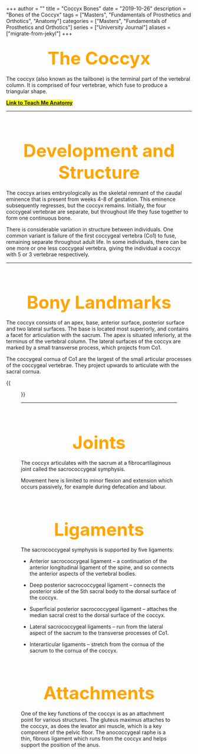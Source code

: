 +++
author = ""
title = "Coccyx Bones"
date = "2019-10-26"
description = "Bones of the Coccyx"
tags = ["Masters", "Fundamentals of Prosthetics and Orthotics", "Anatomy"]
categories = ["Masters", "Fundamentals of Prosthetics and Orthotics"]
series = ["University Journal"]
aliases = ["migrate-from-jekyl"]
+++

<font size="+7" color="orange"><center> The Coccyx </center></font>  
---

The coccyx (also known as the tailbone) is the terminal part of the vertebral column. It is comprised of four vertebrae, which fuse to produce a triangular shape.

**<mark>[Link to Teach Me Anatomy](https://teachmeanatomy.info/pelvis/bones/coccyx/)<mark>**

---

<br><br>

<font size="+7" color="orange"><center> Development and Structure </center></font>  
---

The coccyx arises embryologically as the skeletal remnant of the caudal eminence that is present from weeks 4-8 of gestation. This eminence subsequently regresses, but the coccyx remains. Initially, the four coccygeal vertebrae are separate, but throughout life they fuse together to form one continuous bone.

There is considerable variation in structure between individuals. One common variant is failure of the first coccygeal vertebra (Co1) to fuse, remaining separate throughout adult life. In some individuals, there can be one more or one less coccygeal vertebra, giving the individual a coccyx with 5 or 3 vertebrae respectively.

---

<br><br>

<font size="+7" color="orange"><center> Bony Landmarks </center></font>  
---

The coccyx consists of an apex, base, anterior surface, posterior surface and two lateral surfaces. The base is located most superiorly, and contains a facet for articulation with the sacrum. The apex is situated inferiorly, at the terminus of the vertebral column. The lateral surfaces of the coccyx are marked by a small transverse process, which projects from Co1.

The coccygeal cornua of Co1 are the largest of the small articular processes of the coccygeal vertebrae. They project upwards to articulate with the sacral cornua.

{{<figure src="/2019-10-14/Bony-Landmarks-of-the-Coccyx.jpg" class="post-cover" align="centre">}}

---

<br><br>

<font size="+7" color="orange"><center> Joints </center></font>  
---

The coccyx articulates with the sacrum at a fibrocartilaginous joint called the sacrococcygeal symphysis.

Movement here is limited to minor flexion and extension which occurs passively, for example during defecation and labour.

<br><br>

<font size="+7" color="orange"><center> Ligaments </center></font>  
---

The sacrococcygeal symphysis is supported by five ligaments:

- Anterior sacrococcygeal ligament – a continuation of the anterior longitudinal ligament of the spine, and so connects the anterior aspects of the vertebral bodies.

- Deep posterior sacrococcygeal ligament – connects the posterior side of the 5th sacral body to the dorsal surface of the coccyx.

- Superficial posterior sacrococcygeal ligament – attaches the median sacral crest to the dorsal surface of the coccyx.

- Lateral sacrococcygeal ligaments – run from the lateral aspect of the sacrum to the transverse processes of Co1.

- Interarticular ligaments – stretch from the cornua of the sacrum to the cornua of the coccyx.

<br><br>

<font size="+7" color="orange"><center> Attachments </center></font>  
---

One of the key functions of the coccyx is as an attachment point for various structures. The gluteus maximus attaches to the coccyx, as does the levator ani muscle, which is a key component of the pelvic floor. The anococcygeal raphe is a thin, fibrous ligament which runs from the coccyx and helps support the position of the anus.